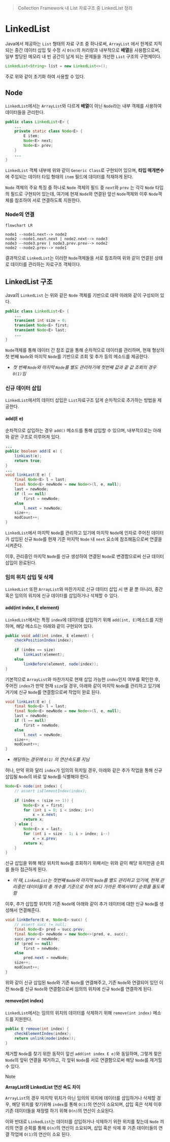 > Collection Framework 내 List 자료구조 중 LinkedList 정리

# LinkedList
Java에서 제공하는 `List` 형태의 자료 구조 중 하나로써, `ArrayList` 에서 한계로 지적되는 중간 데이터 삽입 및 수정 시 `O(n)`의 처리량과 내부적으로 **배열**을 사용함으로써, 일부 할당된 메모리 내 빈 공간이 남게 되는 문제들을 개선한 `List` 구조의 구현체이다.

```java
LinkedList<String> list = new LinkedList<>();
```

주로 위와 같이 초기화 하여 사용할 수 있다.

## Node
`LinkedList`에서는 `ArrayList`와 다르게 **배열**이 아닌 `Node`라는 내부 객체를 사용하여 데이터들을 관리한다.

```java
public class LinkedList<E> {
	...
	private static class Node<E> {  
	    E item;  
	    Node<E> next;  
	    Node<E> prev;  
	}
	...
}
```

`LinkedList` 객체 내부에 위와 같이 `Generic Class`로 구현되어 있으며, **타입 매개변수**에 주입되는 데이터 타입 형태의 `item` 필드에 데이터를 적재하게 된다.

`Node` 객체의 주요 특징 중 하나로 `Node` 객체의 필드 중 `next`와 `prev` 는 각각 `Node` 타입의 필드로 구현되어 있는데, 여기에 현재 `Node`와 연결된 앞선 `Node`객체와 이후 `Node`객체를 참조하여 서로 연결하도록 지원한다.

### Node의 연결
```mermaid
flowchart LR

node1 --node1.next--> node2
node2 --node1.next.next | node2.next--> node3
node3 --node3.prev | node3.prev.prev--> node2
node2 --node2.prev--> node1
```

결과적으로 `LinkedList`는 이러한 `Node`객체들을 서로 참조하여 위와 같이 연결된 상태로 데이터를 관리하는 자료구조 객체이다.

## LinkedList 구조
Java의 `LinkedList` 는 위와 같은 `Node` 객체를 기반으로 대략 아래와 같이 구성되어 있다.
```java
public class LinkedList<E> {
	...
	transient int size = 0;  
	transient Node<E> first;  
    transient Node<E> last;
    ...
}
```

`Node`객체를 통해 데이터 간 참조 값을 통해 순차적으로 데이터를 관리하며, 현재 형상의 첫 번째 `Node`와 마지막 `Node`를 기반으로 조회 및 추가 등의 메소드를 제공한다.
- *첫 번째 `Node`와 마지막 `Node`를 별도 관리하기에 첫번째 값과 끝 값 조회의 경우 `O(1)`임*

### 신규 데이터 삽입
`LinkedList`에서의 데이터 삽입은 `List`자료구조 답게 순차적으로 추가하는 방법을 제공한다.
#### add(E e)
순차적으로 삽입하는 경우 `add()` 메소드를 통해 삽입할 수 있으며, 내부적으로는 아래와 같은 구조로 이루어져 있다.
```java
...
public boolean add(E e) {  
    linkLast(e);  
    return true;  
}
...
void linkLast(E e) {  
    final Node<E> l = last;  
    final Node<E> newNode = new Node<>(l, e, null);  
    last = newNode;  
    if (l == null)  
        first = newNode;  
    else  
        l.next = newNode;  
    size++;  
    modCount++;  
}
```
`LinkedList`에서 마지막 `Node`를 관리하고 있기에 마지막 `Node`에 인자로 주어진 데이터가 삽입된 신규 `Node`를 현재 기준 마지막 `Node` 내 `next` 요소에 참조해둠으로써 연결을 시켜준다.

이후, 관리중인 마지막 `Node`를 신규 생성하여 연결된 `Node`로 변경함으로써 신규 데이터 삽입이 완료된다.

### 임의 위치 삽입 및 삭제
`LinkedList` 또한 `ArrayList`와 마찬가지로 신규 데이터 삽입 시 맨 끝 뿐 아니라, 중간 혹은 임의의 위치에 신규 데이터를 삽입하거나 삭제할 수 있다.

#### add(int index, E element)
`LinkedList`에서는 특정 `index`에 데이터를 삽입하기 위해 `add(int, E)`메소드를 지원하며, 해당 메소드는 아래와 같이 구현되어 있다.

```java
public void add(int index, E element) {  
    checkPositionIndex(index);  
  
    if (index == size)  
        linkLast(element);  
    else  
        linkBefore(element, node(index));  
}
```

기본적으로 `ArrayList`와 마찬가지로 현재 삽입 가능한 `index`인지 여부를 확인한 후, 주어진 `index`가 만약 현재 `size`일 경우, 아래와 같이 마지막 `Node`를 관리하고 있기에 거기에 신규 `Node`를 연결함으로써 작업이 완료 된다.
```java
void linkLast(E e) {  
    final Node<E> l = last;  
    final Node<E> newNode = new Node<>(l, e, null);  
    last = newNode;  
    if (l == null)  
        first = newNode;  
    else  
        l.next = newNode;  
    size++;  
    modCount++;  
}
```
- *해당하는 경우에 `O(1)` 의 연산속도를 지님*

허나, 만약 위와 달리 `index`가 임의의 위치일 경우, 아래와 같은 추가 작업을 통해 신규 삽입될 `Node`의 바로 앞 `Node`를 식별해야 한다.
```java
Node<E> node(int index) {  
    // assert isElementIndex(index);  
  
    if (index < (size >> 1)) {  
        Node<E> x = first;  
        for (int i = 0; i < index; i++)  
            x = x.next;  
        return x;  
    } else {  
        Node<E> x = last;  
        for (int i = size - 1; i > index; i--)  
            x = x.prev;  
        return x;  
    }  
}
```

신규 삽입을 위해 해당 위치의 `Node`를 조회하기 위해서는 위와 같이 해당 위치만큼 순회를 돌아 접근하게 된다.
- *이 때, `LinkedList`는 첫번쨰 `Node`와 마지막 `Node`를 별도 관리하고 있기에, 현재 관리중인 데이터들의 총 개수를 기준으로 하여 보다 가까운 쪽에서부터 순회를 돌도록 함*

이후, 추가 삽입할 위치의 기존 `Node`에 아래와 같이 추가 데이터에 대한 신규 `Node`를 생성해서 연결해준다.
```java
void linkBefore(E e, Node<E> succ) {  
    // assert succ != null;  
    final Node<E> pred = succ.prev;  
    final Node<E> newNode = new Node<>(pred, e, succ);  
    succ.prev = newNode;  
    if (pred == null)  
        first = newNode;  
    else  
        pred.next = newNode;  
    size++;  
    modCount++;  
}
```
위와 같이 신규 삽입된 `Node`와 기존 `Node`를 연결해주고, 기존 `Node`와 연결되어 있던 이전 `Node`를 신규 `Node`와 연결함으로써 임의의 위치에 신규 `Node`를 연결하게 된다.

#### remove(int index)
`LinkedList`에서는 임의의 위치의 데이터를 삭제하기 위해 `remove(int index)` 메소드를 지원한다.

```java
public E remove(int index) {  
    checkElementIndex(index);  
    return unlink(node(index));  
}
```
제거할 `Node`를 찾기 위한 동작이 앞선 `add(int index E e)`와 동일하며, 그렇게 찾은 `Node`의 앞뒤 연결을 제거하고, 각 앞뒤 `Node`를 서로 연결함으로써 해당 `Node`를 제거힐 수 있다.

> [!NOTE]
> **ArrayList와 LinkedList 연산 속도 차이**
> 
> `ArrayList`의 경우 마지막 위치가 아닌 임의의 위치에 데이터를 삽입하거나 삭제할 경우, 해당 위치를 찾기위해 `index`를 통해 `O(1)`의 연산이 소요되며, 삽입 혹은 삭제 이후 기존 데이터들을 재정렬 하기 위해 `O(n)`의 연산이 소요된다.
> 
> 이와 반대로 `LinkedList`는 데이터를 삽입하거나 삭제하기 위한 위치를 찾는데 `Node` 끼리의 연결 순회를 통해 `O(n)`의 연산이 소요되며, 삽입 혹은 삭제 후 기존 데이터들의 연결 작업에 `O(1)`의 연산이 소요 된다.
